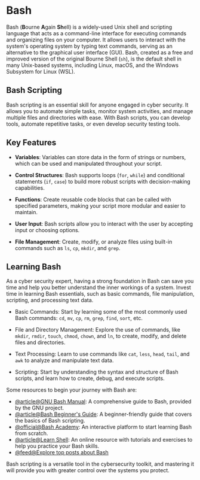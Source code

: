 # Bash

Bash (**B**ourne **A**gain **Sh**ell) is a widely-used Unix shell and scripting language that acts as a command-line interface for executing commands and organizing files on your computer. It allows users to interact with the system's operating system by typing text commands, serving as an alternative to the graphical user interface (GUI). Bash, created as a free and improved version of the original Bourne Shell (`sh`), is the default shell in many Unix-based systems, including Linux, macOS, and the Windows Subsystem for Linux (WSL).

## Bash Scripting

Bash scripting is an essential skill for anyone engaged in cyber security. It allows you to automate simple tasks, monitor system activities, and manage multiple files and directories with ease. With Bash scripts, you can develop tools, automate repetitive tasks, or even develop security testing tools.

## Key Features

- **Variables**: Variables can store data in the form of strings or numbers, which can be used and manipulated throughout your script.

- **Control Structures**: Bash supports loops (`for`, `while`) and conditional statements (`if`, `case`) to build more robust scripts with decision-making capabilities.

- **Functions**: Create reusable code blocks that can be called with specified parameters, making your script more modular and easier to maintain.

- **User Input**: Bash scripts allow you to interact with the user by accepting input or choosing options.

- **File Management**: Create, modify, or analyze files using built-in commands such as `ls`, `cp`, `mkdir`, and `grep`.

## Learning Bash

As a cyber security expert, having a strong foundation in Bash can save you time and help you better understand the inner workings of a system. Invest time in learning Bash essentials, such as basic commands, file manipulation, scripting, and processing text data.

- Basic Commands: Start by learning some of the most commonly used Bash commands: `cd`, `mv`, `cp`, `rm`, `grep`, `find`, `sort`, etc.

- File and Directory Management: Explore the use of commands, like `mkdir`, `rmdir`, `touch`, `chmod`, `chown`, and `ln`, to create, modify, and delete files and directories.

- Text Processing: Learn to use commands like `cat`, `less`, `head`, `tail`, and `awk` to analyze and manipulate text data.

- Scripting: Start by understanding the syntax and structure of Bash scripts, and learn how to create, debug, and execute scripts.

Some resources to begin your journey with Bash are:

- [@article@GNU Bash Manual](https://www.gnu.org/software/bash/manual/bash.html): A comprehensive guide to Bash, provided by the GNU project.
- [@article@Bash Beginner's Guide](http://www.tldp.org/LDP/Bash-Beginners-Guide/html/): A beginner-friendly guide that covers the basics of Bash scripting.
- [@official@Bash Academy](https://www.bash.academy/): An interactive platform to start learning Bash from scratch.
- [@article@Learn Shell](https://www.learnshell.org/): An online resource with tutorials and exercises to help you practice your Bash skills.
- [@feed@Explore top posts about Bash](https://app.daily.dev/tags/bash?ref=roadmapsh)

Bash scripting is a versatile tool in the cybersecurity toolkit, and mastering it will provide you with greater control over the systems you protect.
